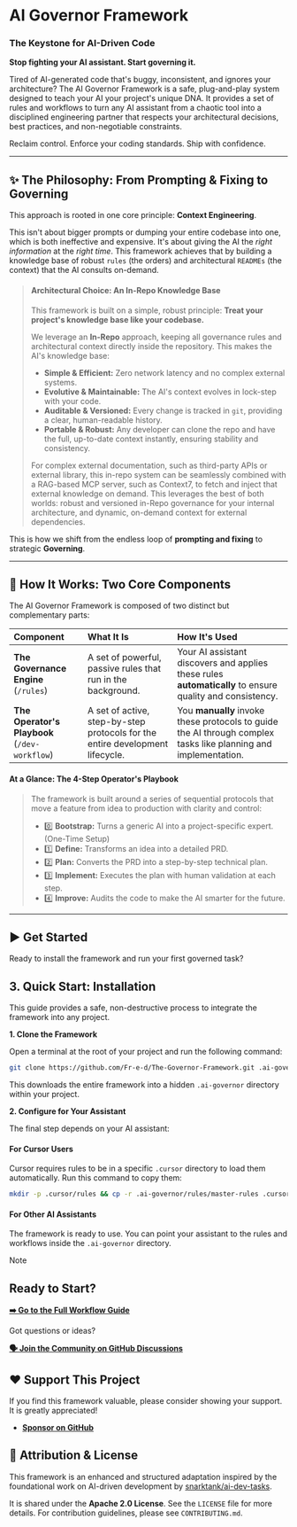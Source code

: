 # AI Governor Framework
### The Keystone for AI-Driven Code

**Stop fighting your AI assistant. Start governing it.**

Tired of AI-generated code that's buggy, inconsistent, and ignores your architecture? The AI Governor Framework is a safe, plug-and-play system designed to teach your AI your project's unique DNA. It provides a set of rules and workflows to turn any AI assistant from a chaotic tool into a disciplined engineering partner that respects your architectural decisions, best practices, and non-negotiable constraints.

Reclaim control. Enforce your coding standards. Ship with confidence.

---

## ✨ The Philosophy: From Prompting & Fixing to Governing
This approach is rooted in one core principle: **Context Engineering**.

This isn't about bigger prompts or dumping your entire codebase into one, which is both ineffective and expensive. It's about giving the AI the *right information* at the *right time*. This framework achieves that by building a knowledge base of robust `rules` (the orders) and architectural `READMEs` (the context) that the AI consults on-demand.

> #### Architectural Choice: An In-Repo Knowledge Base
>
> This framework is built on a simple, robust principle: **Treat your project's knowledge base like your codebase.**
>
> We leverage an **In-Repo** approach, keeping all governance rules and architectural context directly inside the repository. This makes the AI's knowledge base:
> -   **Simple & Efficient:** Zero network latency and no complex external systems.
> -   **Evolutive & Maintainable:** The AI's context evolves in lock-step with your code.
> -   **Auditable & Versioned:** Every change is tracked in `git`, providing a clear, human-readable history.
> -   **Portable & Robust:** Any developer can clone the repo and have the full, up-to-date context instantly, ensuring stability and consistency.
>
> For complex external documentation, such as third-party APIs or external library, this in-repo system can be seamlessly combined with a RAG-based MCP server, such as Context7, to fetch and inject that external knowledge on demand. This leverages the best of both worlds: robust and versioned in-Repo governance for your internal architecture, and dynamic, on-demand context for external dependencies.

This is how we shift from the endless loop of **prompting and fixing** to strategic **Governing**.

---

## 🚀 How It Works: Two Core Components

The AI Governor Framework is composed of two distinct but complementary parts:

| Component | What It Is | How It's Used |
| :--- | :--- | :--- |
| **The Governance Engine** (`/rules`) | A set of powerful, passive rules that run in the background. | Your AI assistant discovers and applies these rules **automatically** to ensure quality and consistency. |
| **The Operator's Playbook** (`/dev-workflow`) | A set of active, step-by-step protocols for the entire development lifecycle. | You **manually** invoke these protocols to guide the AI through complex tasks like planning and implementation. |

#### At a Glance: The 4-Step Operator's Playbook
> The framework is built around a series of sequential protocols that move a feature from idea to production with clarity and control:
> -   0️⃣ **Bootstrap:** Turns a generic AI into a project-specific expert. (One-Time Setup)
> -   1️⃣ **Define:** Transforms an idea into a detailed PRD.
> -   2️⃣ **Plan:** Converts the PRD into a step-by-step technical plan.
> -   3️⃣ **Implement:** Executes the plan with human validation at each step.
> -   4️⃣ **Improve:** Audits the code to make the AI smarter for the future.

---

## ▶️ Get Started

Ready to install the framework and run your first governed task?


## 3. Quick Start: Installation

This guide provides a safe, non-destructive process to integrate the framework into any project.

**1. Clone the Framework**

Open a terminal at the root of your project and run the following command:
```bash
git clone https://github.com/Fr-e-d/The-Governor-Framework.git .ai-governor
```
This downloads the entire framework into a hidden `.ai-governor` directory within your project.

**2. Configure for Your Assistant**

The final step depends on your AI assistant:

#### For Cursor Users
Cursor requires rules to be in a specific `.cursor` directory to load them automatically. Run this command to copy them:
```bash
mkdir -p .cursor/rules && cp -r .ai-governor/rules/master-rules .cursor/rules/
```

#### For Other AI Assistants
The framework is ready to use. You can point your assistant to the rules and workflows inside the `.ai-governor` directory.


> [!NOTE]
> ## Ready to Start?
>
> **[➡️ Go to the Full Workflow Guide](./dev-workflow)**
>
> Got questions or ideas?
>
> **[🗣️ Join the Community on GitHub Discussions](https://github.com/Fr-e-d/The-Governor-Framework/discussions)**


## ❤️ Support This Project

If you find this framework valuable, please consider showing your support. It is greatly appreciated!

-   **[Sponsor on GitHub](https://github.com/sponsors/Fr-e-d)**

## 🤝 Attribution & License

This framework is an enhanced and structured adaptation inspired by the foundational work on AI-driven development by [snarktank/ai-dev-tasks](https://github.com/snarktank/ai-dev-tasks).

It is shared under the **Apache 2.0 License**. See the `LICENSE` file for more details. For contribution guidelines, please see `CONTRIBUTING.md`. 